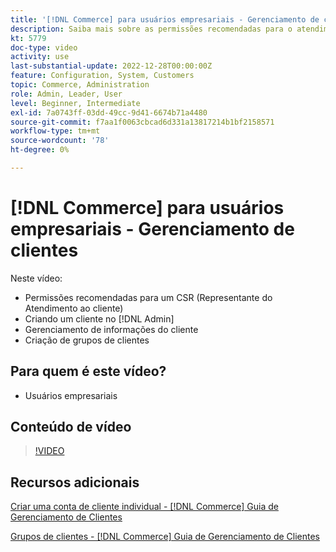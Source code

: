 ```yaml
---
title: '[!DNL Commerce] para usuários empresariais - Gerenciamento de clientes'
description: Saiba mais sobre as permissões recomendadas para o atendimento ao cliente, criação de um cliente no  [!DNL Admin], gerenciamento de informações do cliente e criação de grupos de clientes.
kt: 5779
doc-type: video
activity: use
last-substantial-update: 2022-12-28T00:00:00Z
feature: Configuration, System, Customers
topic: Commerce, Administration
role: Admin, Leader, User
level: Beginner, Intermediate
exl-id: 7a0743ff-03dd-49cc-9d41-6674b71a4480
source-git-commit: f7aa1f0063cbcad6d331a13817214b1bf2158571
workflow-type: tm+mt
source-wordcount: '78'
ht-degree: 0%

---
```


# [!DNL Commerce] para usuários empresariais - Gerenciamento de clientes

Neste vídeo:

- Permissões recomendadas para um CSR (Representante do Atendimento ao cliente)
- Criando um cliente no [!DNL Admin]
- Gerenciamento de informações do cliente
- Criação de grupos de clientes

## Para quem é este vídeo?

- Usuários empresariais

## Conteúdo de vídeo

>[!VIDEO](https://video.tv.adobe.com/v/36189?quality=12&learn=on)

## Recursos adicionais

[Criar uma conta de cliente individual - [!DNL Commerce] Guia de Gerenciamento de Clientes](https://experienceleague.adobe.com/docs/commerce-admin/customers/customer-accounts/account-create.html)

[Grupos de clientes - [!DNL Commerce] Guia de Gerenciamento de Clientes](https://experienceleague.adobe.com/docs/commerce-admin/customers/customers-menu/customer-groups.html)
